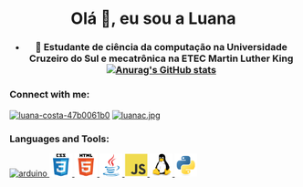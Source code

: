 <h1 align="center">Olá 👋, eu sou a Luana</h1>
<h3 align="center"Desenvolvedora front-end de São Paulo - Brasil</h3>

- 🌱 Estudante de ciência da computação na Universidade Cruzeiro do Sul e mecatrônica na ETEC Martin Luther King
[![Anurag's GitHub stats](https://github-readme-stats.vercel.app/api?LuanaCosta1=anuraghazra)](https://github.com/anuraghazra/github-readme-stats)

<h3 align="left">Connect with me:</h3>
<p align="left">
<a href="https://linkedin.com/in/luana-costa-47b0061b0" target="blank"><img align="center" src="https://cdn.jsdelivr.net/npm/simple-icons@3.0.1/icons/linkedin.svg" alt="luana-costa-47b0061b0" height="30" width="40" /></a>
<a href="https://instagram.com/luanac.jpg" target="blank"><img align="center" src="https://cdn.jsdelivr.net/npm/simple-icons@3.0.1/icons/instagram.svg" alt="luanac.jpg" height="30" width="40" /></a>
</p>

<h3 align="left">Languages and Tools:</h3>
<p align="left"> <a href="https://www.arduino.cc/" target="_blank"> <img src="https://cdn.worldvectorlogo.com/logos/arduino-1.svg" alt="arduino" width="40" height="40"/> </a> <a href="https://www.w3schools.com/css/" target="_blank"> <img src="https://raw.githubusercontent.com/devicons/devicon/master/icons/css3/css3-original-wordmark.svg" alt="css3" width="40" height="40"/> </a> <a href="https://www.w3.org/html/" target="_blank"> <img src="https://raw.githubusercontent.com/devicons/devicon/master/icons/html5/html5-original-wordmark.svg" alt="html5" width="40" height="40"/> </a> <a href="https://www.java.com" target="_blank"> <img src="https://raw.githubusercontent.com/devicons/devicon/master/icons/java/java-original.svg" alt="java" width="40" height="40"/> </a> <a href="https://developer.mozilla.org/en-US/docs/Web/JavaScript" target="_blank"> <img src="https://raw.githubusercontent.com/devicons/devicon/master/icons/javascript/javascript-original.svg" alt="javascript" width="40" height="40"/> </a> <a href="https://www.linux.org/" target="_blank"> <img src="https://raw.githubusercontent.com/devicons/devicon/master/icons/linux/linux-original.svg" alt="linux" width="40" height="40"/> </a> <a href="https://www.python.org" target="_blank"> <img src="https://raw.githubusercontent.com/devicons/devicon/master/icons/python/python-original.svg" alt="python" width="40" height="40"/> </a> </p>
